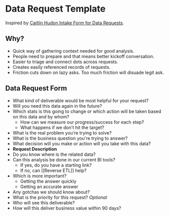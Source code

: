# Data Request Template

Inspired by [Caitlin Hudon Intake Form for Data Requests](https://caitlinhudon.com/2020/09/16/data-intake-form/).

## Why?

- Quick way of gathering context needed for good analysis.
- People need to prepare and that means better kickoff conversation.
- Easier to triage and connect dots across requests.
- Creates easily referenced records of requests.
- Friction cuts down on lazy asks. Too much friction will disuade legit ask.

## Data Request Form

- What kind of deliverable would be most helpful for your request? 
- Will you need this data again in the future?
- Which stats is this going to change or which action will be taken based on this data and by whom?
	- How can we measure our progress/success for each step?
	- What happens if we don’t hit the target?
- What is the real problem you’re trying to solve?
- What is the business question you're trying to answer?
- What decision will you make or action will you take with this data?
- **Request Description**
- Do you know where is the related data?
- Can this analysis be done in our current BI tools? 
	- If yes, do you have a starting link?
	- If no, can [[Reverse ETL]] help?
- Which is more important? 
	- Getting the answer quickly
	- Getting an accurate answer
- Any gotchas we should know about?
- What is the priority for this request? _Optional_
- Who will see this deliverable?
- How will this deliver business value within 90 days?